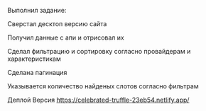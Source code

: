 Выполнил задание:

Сверстал десктоп версию сайта

Получил данные с апи и отрисовал их

Сделал фильтрацию и сортировку согласно провайдерам и характеристикам

Сделана пагинация 

Указывается количество найденых слотов согласно фильтрам

Деплой Версия https://celebrated-truffle-23eb54.netlify.app/